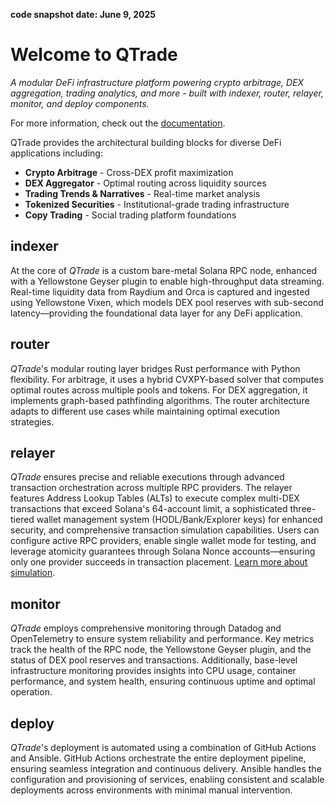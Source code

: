 **code snapshot date: June 9, 2025**

# Welcome to QTrade
*A modular DeFi infrastructure platform powering crypto arbitrage, DEX aggregation, trading analytics, and more - built with indexer, router, relayer, monitor, and deploy components.*

For more information, check out the [documentation](https://808putnam.gitbook.io/qtrade).

QTrade provides the architectural building blocks for diverse DeFi applications including:
- **Crypto Arbitrage** - Cross-DEX profit maximization
- **DEX Aggregator** - Optimal routing across liquidity sources
- **Trading Trends & Narratives** - Real-time market analysis
- **Tokenized Securities** - Institutional-grade trading infrastructure
- **Copy Trading** - Social trading platform foundations

## indexer
At the core of *QTrade* is a custom bare-metal Solana RPC node, enhanced with a Yellowstone Geyser plugin to enable high-throughput data streaming. Real-time liquidity data from Raydium and Orca is captured and ingested using Yellowstone Vixen, which models DEX pool reserves with sub-second latency—providing the foundational data layer for any DeFi application.

## router
*QTrade*'s modular routing layer bridges Rust performance with Python flexibility. For arbitrage, it uses a hybrid CVXPY-based solver that computes optimal routes across multiple pools and tokens. For DEX aggregation, it implements graph-based pathfinding algorithms. The router architecture adapts to different use cases while maintaining optimal execution strategies.

## relayer
*QTrade* ensures precise and reliable executions through advanced transaction orchestration across multiple RPC providers. The relayer features Address Lookup Tables (ALTs) to execute complex multi-DEX transactions that exceed Solana's 64-account limit, a sophisticated three-tiered wallet management system (HODL/Bank/Explorer keys) for enhanced security, and comprehensive transaction simulation capabilities. Users can configure active RPC providers, enable single wallet mode for testing, and leverage atomicity guarantees through Solana Nonce accounts—ensuring only one provider succeeds in transaction placement. [Learn more about simulation](./docs/SIMULATION.md).

## monitor
*QTrade* employs comprehensive monitoring through Datadog and OpenTelemetry to ensure system reliability and performance. Key metrics track the health of the RPC node, the Yellowstone Geyser plugin, and the status of DEX pool reserves and transactions. Additionally, base-level infrastructure monitoring provides insights into CPU usage, container performance, and system health, ensuring continuous uptime and optimal operation.

## deploy
*QTrade*'s deployment is automated using a combination of GitHub Actions and Ansible. GitHub Actions orchestrate the entire deployment pipeline, ensuring seamless integration and continuous delivery. Ansible handles the configuration and provisioning of services, enabling consistent and scalable deployments across environments with minimal manual intervention.

